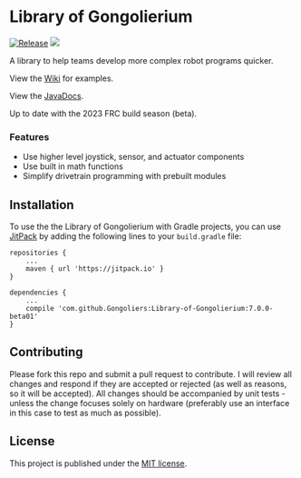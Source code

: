# Library of Gongolierium
[![Release](https://img.shields.io/github/release/Gongoliers/Library-of-Gongolierium.svg?style=flat)](https://jitpack.io/#Gongoliers/Library-of-Gongolierium)
![](https://github.com/Gongoliers/Library-of-Gongolierium/workflows/Java%20CI/badge.svg)

A library to help teams develop more complex robot programs quicker. 

View the [Wiki](https://github.com/Gongoliers/Library-of-Gongolierium/wiki) for examples.

View the [JavaDocs](https://gongoliers.github.io/Library-of-Gongolierium/).

Up to date with the 2023 FRC build season (beta).

### Features
- Use higher level joystick, sensor, and actuator components
- Use built in math functions
- Simplify drivetrain programming with prebuilt modules

## Installation
To use the the Library of Gongolierium with Gradle projects, you can use [JitPack](https://jitpack.io/) by adding the following lines to your `build.gradle` file:

```Gradle
repositories {
    ...
    maven { url 'https://jitpack.io' }
}

dependencies {
    ...
    compile 'com.github.Gongoliers:Library-of-Gongolierium:7.0.0-beta01'
}
```

## Contributing
Please fork this repo and submit a pull request to contribute. I will review all changes and respond if they are accepted or rejected (as well as reasons, so it will be accepted). All changes should be accompanied by unit tests - unless the change focuses solely on hardware (preferably use an interface in this case to test as much as possible).

## License
This project is published under the [MIT license](LICENSE).

